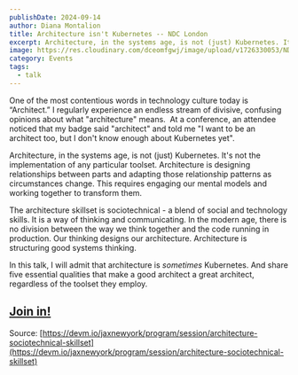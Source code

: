 ```yaml
---
publishDate: 2024-09-14
author: Diana Montalion
title: Architecture isn't Kubernetes -- NDC London
excerpt: Architecture, in the systems age, is not (just) Kubernetes. It is is designing relationships between parts (people and tech parts) then adapting those relationship patterns as circumstances change.
image: https://res.cloudinary.com/dceomfgwj/image/upload/v1726330053/NDC_London_g5o89a.png
category: Events
tags:
  - talk
---
```

One of the most contentious words in technology culture today is “Architect.” I regularly experience an endless stream of divisive, confusing opinions about what "architecture" means.  At a conference, an attendee noticed that my badge said "architect" and told me "I want to be an architect too, but I don't know enough about Kubernetes yet".

Architecture, in the systems age, is not (just) Kubernetes. It's not the implementation of any particular toolset. Architecture is designing relationships between parts and adapting those relationship patterns as circumstances change. This requires engaging our mental models and working together to transform them. 

The architecture skillset is sociotechnical - a blend of social and technology skills. It is a way of thinking and communicating. In the modern age, there is no division between the way we think together and the code running in production. Our thinking designs our architecture. Architecture is structuring good systems thinking. 

In this talk, I will admit that architecture is _sometimes_ Kubernetes. And share five essential qualities that make a good architect a great architect, regardless of the toolset they employ.

## [Join in!](https://devm.io/jaxnewyork/tickets/)

Source: [https://devm.io/jaxnewyork/program/session/architecture-sociotechnical-skillset](https://devm.io/jaxnewyork/program/session/architecture-sociotechnical-skillset)